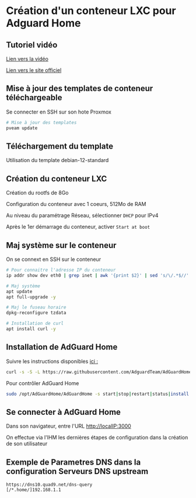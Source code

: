 # Création d'un conteneur LXC pour Adguard Home

## Tutoriel vidéo

[Lien vers la vidéo](https://youtu.be/mwGOu2DCbh4)

[Lien vers le site officiel](https://adguard.com/fr/welcome.html)

## Mise à jour des templates de conteneur téléchargeable

Se connecter en SSH sur son hote Proxmox

```bash
# Mise à jour des templates
pveam update
```

## Téléchargement du template

Utilisation du template debian-12-standard

## Création du conteneur LXC

Création du rootfs de 8Go

Configuration du conteneur avec 1 coeurs, 512Mo de RAM

Au niveau du paramétrage Réseau, sélectionner `DHCP` pour IPv4

Après le 1er démarrage du conteneur, activer `Start at boot`

## Maj système sur le conteneur

On se connext en SSH sur le conteneur

```bash
# Pour connaitre l'adresse IP du conteneur
ip addr show dev eth0 | grep inet | awk '{print $2}' | sed 's/\/.*$//'

# Maj système
apt update
apt full-upgrade -y

# Maj le fuseau horaire
dpkg-reconfigure tzdata

# Installation de curl
apt install curl -y
```

## Installation de AdGuard Home

Suivre les instructions disponibles [ici :](https://github.com/AdguardTeam/AdGuardHome)

```bash
curl -s -S -L https://raw.githubusercontent.com/AdguardTeam/AdGuardHome/master/scripts/install.sh | sh -s -- -v
```

Pour contrôler AdGuard Home

```bash
sudo /opt/AdGuardHome/AdGuardHome -s start|stop|restart|status|install|uninstall
```

## Se connecter à AdGuard Home

Dans son navigateur, entre l'URL <http://localIP:3000>

On effectue via l'IHM les dernières étapes de configuration dans la création de son utilisateur

## Exemple de Parametres DNS dans la configuration Serveurs DNS upstream

```text
https://dns10.quad9.net/dns-query
[/*.home/]192.168.1.1
```
